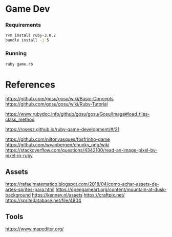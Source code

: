 # Game Dev

### Requirements

```sh
rvm install ruby-3.0.2
bundle install -j 5
```

### Running

```sh
ruby game.rb
```

# References

https://github.com/gosu/gosu/wiki/Basic-Concepts
https://github.com/gosu/gosu/wiki/Ruby-Tutorial

https://www.rubydoc.info/github/gosu/gosu/Gosu/Image#load_tiles-class_method

https://rosesz.github.io/ruby-game-development/#/21

https://github.com/niltonvasques/fosfrinho-game
https://github.com/wvanbergen/chunky_png/wiki
https://stackoverflow.com/questions/4342100/read-an-image-pixel-by-pixel-in-ruby

## Assets
https://rafaelmatematico.blogspot.com/2018/04/como-achar-assets-de-artes-sprites-para.html
https://opengameart.org/content/mountain-at-dusk-background
https://kenney.nl/assets
https://craftpix.net/
https://spritedatabase.net/file/4904

## Tools

https://www.mapeditor.org/
